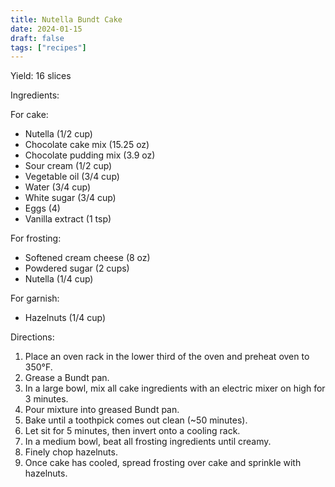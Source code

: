 ```yaml
---
title: Nutella Bundt Cake
date: 2024-01-15
draft: false
tags: ["recipes"]
---
```


Yield: 16 slices

Ingredients:

For cake:
- Nutella (1/2 cup)
- Chocolate cake mix (15.25 oz)
- Chocolate pudding mix (3.9 oz)
- Sour cream (1/2 cup)
- Vegetable oil (3/4 cup)
- Water (3/4 cup)
- White sugar (3/4 cup)
- Eggs (4)
- Vanilla extract (1 tsp)

For frosting:
- Softened cream cheese (8 oz)
- Powdered sugar (2 cups)
- Nutella (1/4 cup)

For garnish:
- Hazelnuts (1/4 cup)

Directions:
1) Place an oven rack in the lower third of the oven and preheat oven to 350°F.
2) Grease a Bundt pan.
3) In a large bowl, mix all cake ingredients with an electric mixer on high for 3 minutes.
4) Pour mixture into greased Bundt pan.
5) Bake until a toothpick comes out clean (~50 minutes).
6) Let sit for 5 minutes, then invert onto a cooling rack.
7) In a medium bowl, beat all frosting ingredients until creamy.
8) Finely chop hazelnuts.
9) Once cake has cooled, spread frosting over cake and sprinkle with hazelnuts.
